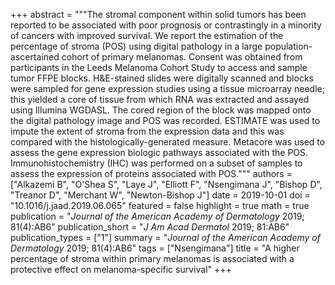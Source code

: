 +++
abstract = """The stromal component within solid tumors has been reported to be associated with poor prognosis or contrastingly in a minority of cancers with improved survival. We report the estimation of the percentage of stroma (POS) using digital pathology in a large population-ascertained cohort of primary melanomas. Consent was obtained from participants in the Leeds Melanoma Cohort Study to access and sample tumor FFPE blocks. H&E-stained slides were digitally scanned and blocks were sampled for gene expression studies using a tissue microarray needle; this yielded a core of tissue from which RNA was extracted and assayed using Illumina WGDASL. The cored region of the block was mapped onto the digital pathology image and POS was recorded. ESTIMATE was used to impute the extent of stroma from the expression data and this was compared with the histologically-generated measure. Metacore was used to assess the gene expression biologic pathways associated with the POS. Immunohistochemistry (IHC) was performed on a subset of samples to assess the expression of proteins associated with POS."""
authors = ["Alkazemi B", "O'Shea S", "Laye J", "Elliott F", "Nsengimana J", "Bishop D", "Treanor D", "Merchant W", "Newton-Bishop J"]
date = 2019-10-01
doi = "10.1016/j.jaad.2019.06.065"
featured = false
highlight = true
math = true
publication = "*Journal of the American Academy of Dermatology* 2019; 81(4):AB6"
publication_short = "*J Am Acad Dermatol* 2019; 81:AB6"
publication_types = ["1"]
summary = "*Journal of the American Academy of Dermatology* 2019; 81(4):AB6"
tags = ["Nsengimana"]
title = "A higher percentage of stroma within primary melanomas is associated with a protective effect on melanoma-specific survival"
+++
